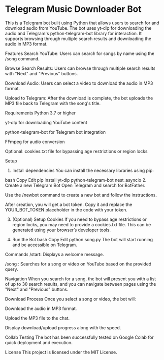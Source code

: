 # Telegram Music Downloader Bot

This is a Telegram bot built using Python that allows users to search for and download audio from YouTube. The bot uses yt-dlp for downloading the audio and Telegram's python-telegram-bot library for interaction. It supports browsing through multiple search results and downloading the audio in MP3 format.

Features
Search YouTube: Users can search for songs by name using the /song <query> command.

Browse Search Results: Users can browse through multiple search results with "Next" and "Previous" buttons.

Download Audio: Users can select a video to download the audio in MP3 format.

Upload to Telegram: After the download is complete, the bot uploads the MP3 file back to Telegram with the song's title.

Requirements
Python 3.7 or higher

yt-dlp for downloading YouTube content

python-telegram-bot for Telegram bot integration

FFmpeg for audio conversion

Optional: cookies.txt file for bypassing age restrictions or region locks

Setup
1. Install dependencies
You can install the necessary libraries using pip:

bash
Copy
Edit
pip install yt-dlp python-telegram-bot nest_asyncio
2. Create a new Telegram Bot
Open Telegram and search for BotFather.

Use the /newbot command to create a new bot and follow the instructions.

After creation, you will get a bot token. Copy it and replace the YOUR_BOT_TOKEN placeholder in the code with your token.

3. (Optional) Setup Cookies
If you need to bypass age restrictions or region locks, you may need to provide a cookies.txt file. This can be generated using your browser’s developer tools.

4. Run the Bot
bash
Copy
Edit
python song.py
The bot will start running and be accessible on Telegram.

Commands
/start: Displays a welcome message.

/song <name>: Searches for a song or video on YouTube based on the provided query.

Navigation
When you search for a song, the bot will present you with a list of up to 30 search results, and you can navigate between pages using the "Next" and "Previous" buttons.

Download Process
Once you select a song or video, the bot will:

Download the audio in MP3 format.

Upload the MP3 file to the chat.

Display download/upload progress along with the speed.

Collab Testing
The bot has been successfully tested on Google Colab for quick deployment and execution.

License
This project is licensed under the MIT License.
